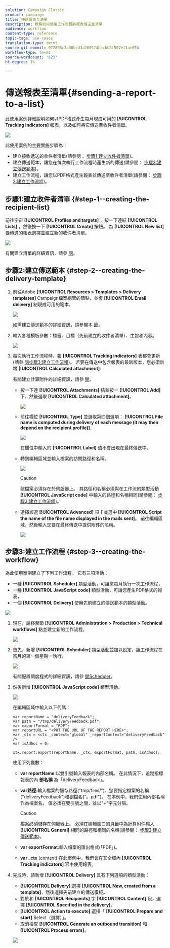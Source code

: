 ```yaml
---
solution: Campaign Classic
product: campaign
title: 傳送報表至清單
description: 瞭解如何使用工作流程將報表傳送至清單
audience: workflow
content-type: reference
topic-tags: use-cases
translation-type: tm+mt
source-git-commit: 972885c3a38bcd3a260574bacbb3f507e11ae05b
workflow-type: tm+mt
source-wordcount: '623'
ht-degree: 1%

---
```



# 傳送報表至清單{#sending-a-report-to-a-list}

此使用案例詳細說明如何以PDF格式產生每月現成可用的 **[!UICONTROL Tracking indicators]** 報表，以及如何將它傳送至收件者清單。

![](assets/use_case_report_intro.png)

此使用案例的主要實施步驟為：

* 建立接收遞送的收件者清單(請參閱： [步驟1:建立收件者清單](#step-1--creating-the-recipient-list))。
* 建立傳送範本，讓您在每次執行工作流程時產生新的傳送(請參閱： [步驟2:建立傳送範本](#step-2--creating-the-delivery-template))。
* 建立工作流程，讓您以PDF格式產生報表並傳送至收件者清單(請參閱： [步驟3:建立工作流程](#step-3--creating-the-workflow))。

## 步驟1:建立收件者清單 {#step-1--creating-the-recipient-list}

前往宇宙 **[!UICONTROL Profiles and targets]** ，按一下連結 **[!UICONTROL Lists]** ，然後按一下 **[!UICONTROL Create]** 按鈕。 為 **[!UICONTROL New list]** 要傳送的報表選擇並建立新的收件者清單。

![](assets/use_case_report_1.png)

有關建立清單的詳細資訊，請參 [閱](../../platform/using/creating-and-managing-lists.md)。

## 步驟2:建立傳送範本 {#step-2--creating-the-delivery-template}

1. 前往Adobe **[!UICONTROL Resources > Templates > Delivery templates]** Campaign檔案總管的節點，並復 **[!UICONTROL Email delivery]** 制現成可用的範本。

   ![](assets/use_case_report_2.png)

   如需建立傳送範本的詳細資訊，請參閱本 [節](../../delivery/using/about-templates.md)。

1. 輸入各種模板參數：標籤、目標（先前建立的收件者清單）、主旨和內容。

   ![](assets/use_case_report_3.png)

1. 每次執行工作流程時，報 **[!UICONTROL Tracking indicators]** 表都會更新(請參 [閱步驟3:建立工作流程](#step-3--creating-the-workflow))。 若要在傳送中包含報表的最新版本，您必須新增 **[!UICONTROL Calculated attachment]**:

   有關建立計算附件的詳細資訊，請參 [閱](../../delivery/using/attaching-files.md#creating-a-calculated-attachment)。

   * 按一下連 **[!UICONTROL Attachments]** 結並按一 **[!UICONTROL Add]**&#x200B;下，然後選取 **[!UICONTROL Calculated attachment]**。

      ![](assets/use_case_report_4.png)

   * 前往欄位 **[!UICONTROL Type]** 並選取第四個選項： **[!UICONTROL File name is computed during delivery of each message (it may then depend on the recipient profile)]**.

      ![](assets/use_case_report_5.png)

      在欄位中輸入的 **[!UICONTROL Label]** 值不會出現在最終傳送中。

   * 轉到編輯區域並輸入檔案的訪問路徑和名稱。

      ![](assets/use_case_report_6.png)

      >[!CAUTION]
      >
      >該檔案必須存在於伺服器上。 其路徑和名稱必須與在工作流的類型活動 **[!UICONTROL JavaScript code]** 中輸入的路徑和名稱相同(請參閱： [步驟3:建立工作流程](#step-3--creating-the-workflow))。

   * 選擇該選 **[!UICONTROL Advanced]** 項卡並選中 **[!UICONTROL Script the name of the file name displayed in the mails sent]**。 前往編輯區域，然後輸入您要在最終傳送中提供附件的名稱。

      ![](assets/use_case_report_6bis.png)

## 步驟3:建立工作流程 {#step-3--creating-the-workflow}

為此使用案例建立了下列工作流程。 它有三項活動：

* 一種 **[!UICONTROL Scheduler]** 類型活動，可讓您每月執行一次工作流程，
* 一種 **[!UICONTROL JavaScript code]** 類型活動，可讓您產生PDF格式的報表，
* 一個 **[!UICONTROL Delivery]** 使用先前建立的傳送範本的類型活動。

![](assets/use_case_report_8.png)

1. 現在，請移至節 **[!UICONTROL Administration > Production > Technical workflows]** 點並建立新的工作流程。

   ![](assets/use_case_report_7.png)

1. 首先，新增 **[!UICONTROL Scheduler]** 類型活動並加以設定，讓工作流程在當月的第一個星期一執行。

   ![](assets/use_case_report_9.png)

   有關配置調度程式的詳細資訊，請參 [閱Scheduler](../../workflow/using/scheduler.md)。

1. 然後新增 **[!UICONTROL JavaScript code]** 類型活動。

   ![](assets/use_case_report_10.png)

   在編輯區域中輸入以下代碼：

   ```
   var reportName = "deliveryFeedback";
   var path = "/tmp/deliveryFeedback.pdf";
   var exportFormat = "PDF";
   var reportURL = "<PUT THE URL OF THE REPORT HERE>";
   var _ctx = <ctx _context="global" _reportContext="deliveryFeedback" />
   var isAdhoc = 0;
   
   xtk.report.export(reportName, _ctx, exportFormat, path, isAdhoc);
   ```

   使用下列變數：

   * **var reportName**:以雙引號輸入報表的內部名稱。 在此情況下，追蹤指標報表的內 **部名稱** 為「deliveryFeedback」。
   * **var路徑**:輸入檔案的儲存路徑(&quot;tmp/files/&quot;)、您要指定檔案的名稱(&quot;deliveryFeedback&quot;)和副檔名(&quot;。pdf&quot;)。 在本例中，我們使用內部名稱作為檔案名。 值必須在雙引號之間，並以&quot;+&quot;字元分隔。

      >[!CAUTION]
      >
      >檔案必須儲存在伺服器上。 必須在編輯窗口的頁籤中為計算附件輸入 **[!UICONTROL General]** 相同的路徑和相同的名稱(請參閱： [步驟2:建立傳送範本](#step-2--creating-the-delivery-template))。

   * **var exportFormat**:輸入檔案的匯出格式(「PDF」)。
   * **var _ctx** (context):在此案例中，我們會在其全域內 **[!UICONTROL Tracking indicators]** 容中使用報表。

1. 完成時，請新增 **[!UICONTROL Delivery]** 具有下列選項的類型活動：

   * **[!UICONTROL Delivery]**:選擇 **[!UICONTROL New, created from a template]**，然後選擇先前建立的傳送模板。
   * 對於和 **[!UICONTROL Recipients]** 字 **[!UICONTROL Content]** 段，選擇 **[!UICONTROL Specified in the delivery]**。
   * **[!UICONTROL Action to execute]**:選擇「 **[!UICONTROL Prepare and start]** Select（選擇）」。
   * 取消檢查 **[!UICONTROL Generate an outbound transition]** 和 **[!UICONTROL Process errors]**。

   ![](assets/use_case_report_11.png)

